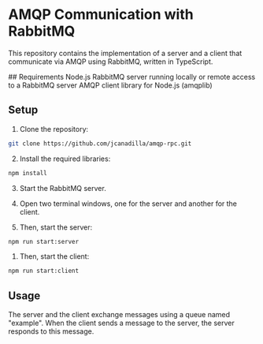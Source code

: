# AMQP Communication with RabbitMQ
This repository contains the implementation of a server and a client that communicate via AMQP using RabbitMQ, written in TypeScript.

## Requirements
Node.js
RabbitMQ server running locally or remote access to a RabbitMQ server
AMQP client library for Node.js (amqplib)

## Setup
1. Clone the repository:
```bash
git clone https://github.com/jcanadilla/amqp-rpc.git
```

2. Install the required libraries:
```bash
npm install
```

3. Start the RabbitMQ server.

4. Open two terminal windows, one for the server and another for the client.

5. Then, start the server:
```bash
npm run start:server
```

1. Then, start the client:
```bash
npm run start:client
```

## Usage
The server and the client exchange messages using a queue named "example". When the client sends a message to the server, the server responds to this message.
